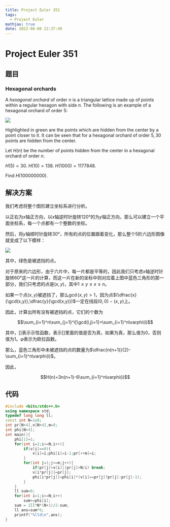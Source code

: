 ```yaml
---
title: Project Euler 351
tags:
  - Project Euler
mathjax: true
date: 2022-06-08 22:37:49
---
```


<escape><!-- more --></escape>

# Project Euler 351

## 题目

### Hexagonal orchards

A *hexagonal orchard* of order $n$ is a triangular lattice made up of points within a regular hexagon with side $n$. The following is an example of a hexagonal orchard of order $5$:

![](../images/p351_hexorchard.png)

Highlighted in green are the points which are hidden from the center by a point closer to it. It can be seen that for a hexagonal orchard of order $5, 30$ points are hidden from the center.

Let $H(n)$ be the number of points hidden from the center in a hexagonal orchard of order $n$.

$H(5) = 30.\ H(10) = 138.\ H(1 000) = 1177848.$

Find $H(100 000 000)$.

## 解决方案

我们考虑将整个图形建立坐标系进行分析。

以正右为$x$轴正方向，以$x$轴逆时针旋转$120°$的为$y$轴正方向，那么可以建立一个平面坐标系，每一个点都有一个整数的坐标。

然后，将$y$轴顺时针旋转$30°$，所有的点的位置跟着变化，那么整个$5$阶六边形图像就变成了以下模样：

![](../images/p351-1.png)

其中，绿色是被遮挡的点。

对于原来的六边形，由于六片中，每一片都是平等的，因此我们只考虑$x$轴逆时针旋转$60°$这一片的计算，而这一片在新的坐标中则对应着上图中蓝色三角形的那一部分，我们只考虑的点是$(x,y)$，其中$1\le y\le x\le n$。

如果一个点$(x,y)$被遮挡了，那么$\gcd(x,y)>1$，因为点$(\dfrac{x}{\gcd(x,y)},\dfrac{y}{\gcd(x,y)})$一定在线段$(0,0)-(x,y)$上。

因此，计算出所有没有被遮挡的点，它们的个数为

$$\sum_{i=1}^n\sum_{j=1}^i[\gcd(i,j)=1]=\sum_{i=1}^n\varphi(i)$$

其中，$[]$表示示性函数，表示$[]$里面的值是否为真，如果为真，那么值为$0$，否则值为$1$。$\varphi$表示为欧拉函数。

那么，蓝色三角形中未被遮挡的点的数量为$\dfrac{n(n+1)}{2}-\sum_{i=1}^n\varphi(i)$。

因此，

$$H(n)=3n(n+1)-6\sum_{i=1}^n\varphi(i)$$

## 代码

```C++
#include <bits/stdc++.h>
using namespace std;
typedef long long ll;
const int N=1e8;
int pr[N+4],v[N+4],m=0;
int phi[N+4];
int main(){
    phi[1]=1;
    for(int i=2;i<=N;i++){
        if(v[i]==0){
            v[i]=i;phi[i]=i-1;pr[++m]=i;
        }
        for(int j=1;j<=m;j++){
            if(pr[j]>v[i]||pr[j]>N/i) break;
            v[i*pr[j]]=pr[j];
            phi[i*pr[j]]=phi[i]*(v[i]==pr[j]?pr[j]:pr[j]-1);
        }
    }
    ll sum=0;
    for(int i=1;i<=N;i++)
        sum+=phi[i];
    sum = 1ll*N*(N+1)/2-sum;
    ll ans=sum*6;
    printf("%lld\n",ans);
}
```
